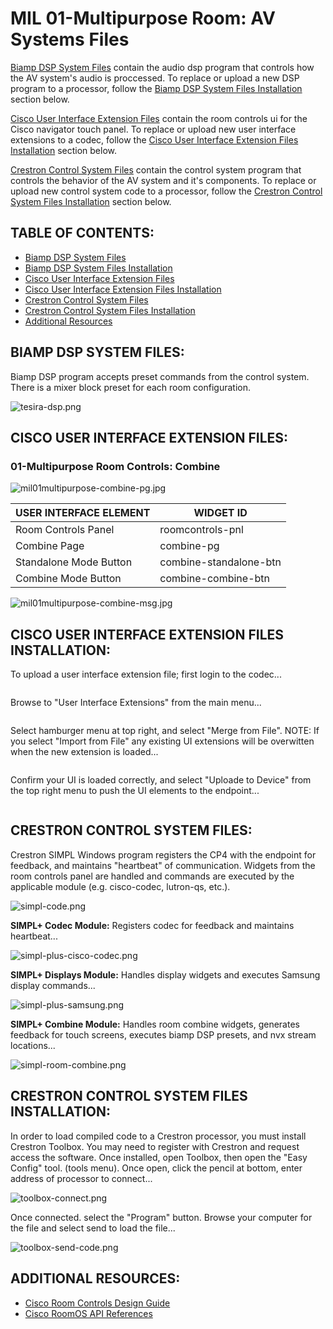 # **MIL 01-Multipurpose Room: AV Systems Files**

[Biamp DSP System Files](https://github.com/brianlopezpimco/mil01multipurpose-av#biamp-dsp-system-files) contain the audio dsp program that controls how the AV system's audio is proccessed. To replace or upload a new DSP program to a processor, follow the [Biamp DSP System Files Installation](https://github.com/brianlopezpimco/mil01multipurpose-av#biamp-dsp-system-files-installation) section below.

[Cisco User Interface Extension Files](https://github.com/brianlopezpimco/mil01multipurpose-av#cisco-user-interface-extension-files) contain the room controls ui for the Cisco navigator touch panel. To replace or upload new user interface extensions to a codec, follow the [Cisco User Interface Extension Files Installation](https://github.com/brianlopezpimco/mil01multipurpose-av#cisco-user-interface-extension-files-installation) section below.

[Crestron Control System Files](https://github.com/brianlopezpimco/mil01multipurpose-av#crestron-control-system-files) contain the control system program that controls the behavior of the AV system and it's components. To replace or upload new control system code to a processor, follow the [Crestron Control System Files Installation](https://github.com/brianlopezpimco/mil01multipurpose-av#crestron-control-system-files-installation) section below.

## **TABLE OF CONTENTS:**

- [Biamp DSP System Files](https://github.com/brianlopezpimco/mil01multipurpose-av#biamp-dsp-system-files)
- [Biamp DSP System Files Installation](https://github.com/brianlopezpimco/mil01multipurpose-av#biamp-dsp-system-files-installation)
- [Cisco User Interface Extension Files](https://github.com/brianlopezpimco/mil01multipurpose-av#cisco-user-interface-extension-files)
- [Cisco User Interface Extension Files Installation](https://github.com/brianlopezpimco/mil01multipurpose-av#cisco-user-interface-extension-files-installation)
- [Crestron Control System Files](https://github.com/brianlopezpimco/mil01multipurpose-av#crestron-control-system-files)
- [Crestron Control System Files Installation](https://github.com/brianlopezpimco/mil01multipurpose-av#crestron-control-system-files-installation)
- [Additional Resources](https://github.com/brianlopezpimco/mil01multipurpose-av#additional-resources)

## **BIAMP DSP SYSTEM FILES:**

Biamp DSP program accepts preset commands from the control system. There is a mixer block preset for each room configuration.

![tesira-dsp.png](/IMAGES/tesira-dsp.png)

## **CISCO USER INTERFACE EXTENSION FILES:**

### **01-Multipurpose Room Controls: Combine**

![mil01multipurpose-combine-pg.jpg](/IMAGES/mil01multipurpose-combine-pg.jpg)

| USER INTERFACE ELEMENT        | WIDGET ID                |
| ----------------------------- | ------------------------ |
| Room Controls Panel           | roomcontrols-pnl         |
| Combine Page                  | combine-pg               |
| Standalone Mode Button        | combine-standalone-btn   |
| Combine Mode Button           | combine-combine-btn      |

![mil01multipurpose-combine-msg.jpg](/IMAGES/mil01multipurpose-combine-msg.jpg)

## **CISCO USER INTERFACE EXTENSION FILES INSTALLATION:**

To upload a user interface extension file; first login to the codec...

![<Login Screen>](/IMAGES/endpoint-login-screen.PNG)

Browse to "User Interface Extensions" from the main menu...

![<User Interface Extensions>](/IMAGES/ui-extension-zoomtools.PNG)

Select hamburger menu at top right, and select "Merge from File". NOTE: If you select "Import from File" any existing UI extensions will be overwitten when the new extension is loaded...

![<User Interface Extensions>](/IMAGES/ui-extension-merge-file.PNG)

Confirm your UI is loaded correctly, and select "Uploade to Device" from the top right menu to push the UI elements to the endpoint...

![<User Interface Extensions>](/IMAGES/ui-extension-loaded.PNG)

## **CRESTRON CONTROL SYSTEM FILES:**

Crestron SIMPL Windows program registers the CP4 with the endpoint for feedback, and maintains "heartbeat" of communication. Widgets from the room controls panel are handled and commands are executed by the applicable module (e.g. cisco-codec, lutron-qs, etc.). 

![simpl-code.png](/IMAGES/simpl-code.png)

**SIMPL+ Codec Module:** Registers codec for feedback and maintains heartbeat...

![simpl-plus-cisco-codec.png](/IMAGES/simpl-plus-cisco-codec.png)

**SIMPL+ Displays Module:** Handles display widgets and executes Samsung display commands...

![simpl-plus-samsung.png](/IMAGES/simpl-plus-samsung.png)

**SIMPL+ Combine Module:** Handles room combine widgets, generates feedback for touch screens, executes biamp DSP presets, and nvx stream locations...

![simpl-room-combine.png](/IMAGES/simpl-plus-room-combine.png)

## **CRESTRON CONTROL SYSTEM FILES INSTALLATION:**

In order to load compiled code to a Crestron processor, you must install Crestron Toolbox. You may need to register with Crestron and request access the software. Once installed, open Toolbox, then open the "Easy Config" tool. (tools menu). Once open, click the pencil at bottom, enter address of processor to connect...

![toolbox-connect.png](/IMAGES/toolbox-connect.png)

Once connected. select the "Program" button. Browse your computer for the file and select send to load the file...

![toolbox-send-code.png](/IMAGES/toolbox-send-code.png)

## **ADDITIONAL RESOURCES:**

- [Cisco Room Controls Design Guide](https://www.cisco.com/c/dam/en/us/td/docs/telepresence/endpoint/ce915/sx-mx-dx-room-kit-boards-customization-guide-ce915.pdf)
- [Cisco RoomOS API References](https://roomos.cisco.com/xapi)
